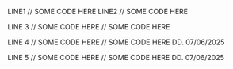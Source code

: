 LINE1 // SOME CODE HERE
LINE2 // SOME CODE HERE

LINE 3 // SOME CODE HERE
// SOME CODE HERE

LINE 4 // SOME CODE HERE
// SOME CODE HERE DD. 07/06/2025

LINE 5 // SOME CODE HERE
// SOME CODE HERE DD. 07/06/2025